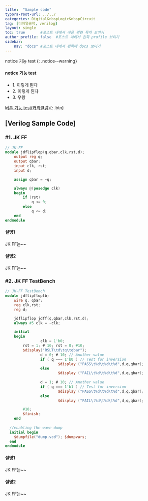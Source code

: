 ```yaml
---
title:  "Sample code"
typora-root-url: ../../
categories: Digital&nbspLogic&nbspCircuit
tag: [디지털공학, verilog]
layout: single
toc: true 		#포스트 내에서 내용 관련 목차 보이기
author_profile: false  #포스트 내에서 왼쪽 profile 보이기
sidebar:
    nav: "docs" #포스트 내에서 왼쪽에 docs 보이기
---
```


notice 기능 test
{: .notice--warning}

<div class="notice--warning">
  <h4>notice 기능 test</h4>  
  <ul>
		<li>1. 이렇게 된다</li>	  
		<li>2. 이렇게 된다</li>
  	<li>3. 우왕</li>    
  </ul>
</div>

[버튼 기능 test(커리큘럼)](https://www.inflearn.com/course/반도체-아날로그-회로설계-실무-digital-ip){: .btn}

## [Verilog Sample Code]

### #1. JK FF 

```verilog
// JK-FF
module jdflipflop(q,qbar,clk,rst,d);
	output reg q;
	output qbar;
	input clk, rst;
	input d;

	assign qbar = ~q;

	always @(posedge clk)
	begin
		if (rst)
			q <= 0;
		else
			q <= d;
	end
endmodule
```

#### 설명1

JK FF는~~

#### 설명2

JK FF는~~

### #2. JK FF TestBench

```verilog
// JK-FF TestBench 
module jdflipfloptb;
	wire q, qbar;
	reg clk,rst;
	reg d;

	jdflipflop jdff(q,qbar,clk,rst,d);
	always #5 clk = ~clk;

	initial
	begin
                clk = 1'b0;
		rst = 1; # 10; rst = 0; #10; 
		$display("RSLT\td\tq\tqbar");
                d = 0; # 10; // Another value
                if ( q === 1'b0 ) // Test for inversion
                        $display ("PASS\t%d\t%d\t%d",d,q,qbar);
                else
                        $display ("FAIL\t%d\t%d\t%d",d,q,qbar);
		
                d = 1; # 10; // Another value
                if ( q === 1'b1 ) // Test for inversion
                        $display ("PASS\t%d\t%d\t%d",d,q,qbar);
                else
                        $display ("FAIL\t%d\t%d\t%d",d,q,qbar);

		#10;
		$finish;		
	end
  
  //enabling the wave dump
  initial begin 
    $dumpfile("dump.vcd"); $dumpvars;
  end
endmodule
```

#### 설명1

JK FF는~~

#### 설명2

JK FF는~~





[코드 출처]: https://verificationguide.com/verilog-examples/

